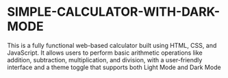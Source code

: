 # SIMPLE-CALCULATOR-WITH-DARK-MODE
This is a fully functional web-based calculator built using HTML, CSS, and JavaScript. It allows users to perform basic arithmetic operations like addition, subtraction, multiplication, and division, with a user-friendly interface and a theme toggle that supports both Light Mode and Dark Mode
